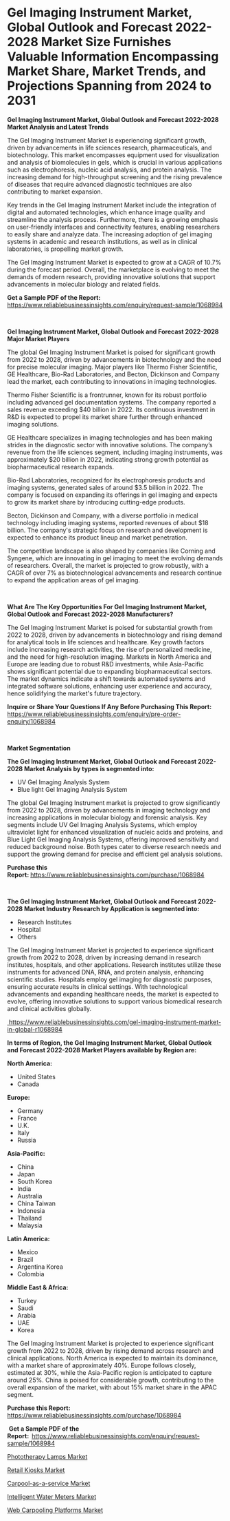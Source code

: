 <p><h1>Gel Imaging Instrument Market, Global Outlook and Forecast 2022-2028 Market Size Furnishes Valuable Information Encompassing Market Share, Market Trends, and Projections Spanning from 2024 to 2031</h1></p><p><strong>Gel Imaging Instrument Market, Global Outlook and Forecast 2022-2028 Market Analysis and Latest Trends</strong></p>
<p><p>The Gel Imaging Instrument Market is experiencing significant growth, driven by advancements in life sciences research, pharmaceuticals, and biotechnology. This market encompasses equipment used for visualization and analysis of biomolecules in gels, which is crucial in various applications such as electrophoresis, nucleic acid analysis, and protein analysis. The increasing demand for high-throughput screening and the rising prevalence of diseases that require advanced diagnostic techniques are also contributing to market expansion.</p><p>Key trends in the Gel Imaging Instrument Market include the integration of digital and automated technologies, which enhance image quality and streamline the analysis process. Furthermore, there is a growing emphasis on user-friendly interfaces and connectivity features, enabling researchers to easily share and analyze data. The increasing adoption of gel imaging systems in academic and research institutions, as well as in clinical laboratories, is propelling market growth.</p><p>The Gel Imaging Instrument Market is expected to grow at a CAGR of 10.7% during the forecast period. Overall, the marketplace is evolving to meet the demands of modern research, providing innovative solutions that support advancements in molecular biology and related fields.</p></p>
<p><strong>Get a Sample PDF of the Report:&nbsp;</strong> <a href="https://www.reliablebusinessinsights.com/enquiry/request-sample/1068984?utm_campaign=39&utm_medium=2&utm_source=Github&utm_content=ia&utm_term=04122024&utm_id=gel-imaging-instrument-market-global-outlook-and-forecast-2022-2028">https://www.reliablebusinessinsights.com/enquiry/request-sample/1068984</a></p>
<p>&nbsp;</p>
<p><strong>Gel Imaging Instrument Market, Global Outlook and Forecast 2022-2028 Major Market Players</strong></p>
<p><p>The global Gel Imaging Instrument Market is poised for significant growth from 2022 to 2028, driven by advancements in biotechnology and the need for precise molecular imaging. Major players like Thermo Fisher Scientific, GE Healthcare, Bio-Rad Laboratories, and Becton, Dickinson and Company lead the market, each contributing to innovations in imaging technologies.</p><p>Thermo Fisher Scientific is a frontrunner, known for its robust portfolio including advanced gel documentation systems. The company reported a sales revenue exceeding $40 billion in 2022. Its continuous investment in R&D is expected to propel its market share further through enhanced imaging solutions.</p><p>GE Healthcare specializes in imaging technologies and has been making strides in the diagnostic sector with innovative solutions. The company’s revenue from the life sciences segment, including imaging instruments, was approximately $20 billion in 2022, indicating strong growth potential as biopharmaceutical research expands.</p><p>Bio-Rad Laboratories, recognized for its electrophoresis products and imaging systems, generated sales of around $3.5 billion in 2022. The company is focused on expanding its offerings in gel imaging and expects to grow its market share by introducing cutting-edge products.</p><p>Becton, Dickinson and Company, with a diverse portfolio in medical technology including imaging systems, reported revenues of about $18 billion. The company's strategic focus on research and development is expected to enhance its product lineup and market penetration.</p><p>The competitive landscape is also shaped by companies like Corning and Syngene, which are innovating in gel imaging to meet the evolving demands of researchers. Overall, the market is projected to grow robustly, with a CAGR of over 7% as biotechnological advancements and research continue to expand the application areas of gel imaging.</p></p>
<p>&nbsp;</p>
<p><strong>What Are The Key Opportunities For Gel Imaging Instrument Market, Global Outlook and Forecast 2022-2028 Manufacturers?</strong></p>
<p><p>The Gel Imaging Instrument Market is poised for substantial growth from 2022 to 2028, driven by advancements in biotechnology and rising demand for analytical tools in life sciences and healthcare. Key growth factors include increasing research activities, the rise of personalized medicine, and the need for high-resolution imaging. Markets in North America and Europe are leading due to robust R&D investments, while Asia-Pacific shows significant potential due to expanding biopharmaceutical sectors. The market dynamics indicate a shift towards automated systems and integrated software solutions, enhancing user experience and accuracy, hence solidifying the market's future trajectory.</p></p>
<p><strong>Inquire or Share Your Questions If Any Before Purchasing This Report:</strong> <a href="https://www.reliablebusinessinsights.com/enquiry/pre-order-enquiry/1068984?utm_campaign=39&utm_medium=2&utm_source=Github&utm_content=ia&utm_term=04122024&utm_id=gel-imaging-instrument-market-global-outlook-and-forecast-2022-2028">https://www.reliablebusinessinsights.com/enquiry/pre-order-enquiry/1068984</a></p>
<p>&nbsp;</p>
<p><strong>Market Segmentation</strong></p>
<p><strong>The Gel Imaging Instrument Market, Global Outlook and Forecast 2022-2028 Market Analysis by types is segmented into:</strong></p>
<p><ul><li>UV Gel Imaging Analysis System</li><li>Blue light Gel Imaging Analysis System</li></ul></p>
<p><p>The global Gel Imaging Instrument market is projected to grow significantly from 2022 to 2028, driven by advancements in imaging technology and increasing applications in molecular biology and forensic analysis. Key segments include UV Gel Imaging Analysis Systems, which employ ultraviolet light for enhanced visualization of nucleic acids and proteins, and Blue Light Gel Imaging Analysis Systems, offering improved sensitivity and reduced background noise. Both types cater to diverse research needs and support the growing demand for precise and efficient gel analysis solutions.</p></p>
<p><strong>Purchase this Report:&nbsp;</strong><a href="https://www.reliablebusinessinsights.com/purchase/1068984?utm_campaign=39&utm_medium=2&utm_source=Github&utm_content=ia&utm_term=04122024&utm_id=gel-imaging-instrument-market-global-outlook-and-forecast-2022-2028">https://www.reliablebusinessinsights.com/purchase/1068984</a></p>
<p>&nbsp;</p>
<p><strong>The Gel Imaging Instrument Market, Global Outlook and Forecast 2022-2028 Market Industry Research by Application is segmented into:</strong></p>
<p><ul><li>Research Institutes</li><li>Hospital</li><li>Others</li></ul></p>
<p><p>The Gel Imaging Instrument Market is projected to experience significant growth from 2022 to 2028, driven by increasing demand in research institutes, hospitals, and other applications. Research institutes utilize these instruments for advanced DNA, RNA, and protein analysis, enhancing scientific studies. Hospitals employ gel imaging for diagnostic purposes, ensuring accurate results in clinical settings. With technological advancements and expanding healthcare needs, the market is expected to evolve, offering innovative solutions to support various biomedical research and clinical activities globally.</p></p>
<p><a href="https://www.reliablebusinessinsights.com/gel-imaging-instrument-market-in-global-r1068984?utm_campaign=39&utm_medium=2&utm_source=Github&utm_content=ia&utm_term=04122024&utm_id=gel-imaging-instrument-market-global-outlook-and-forecast-2022-2028">&nbsp;https://www.reliablebusinessinsights.com/gel-imaging-instrument-market-in-global-r1068984</a></p>
<p><strong>In terms of Region, the Gel Imaging Instrument Market, Global Outlook and Forecast 2022-2028 Market Players available by Region are:</strong></p>
<p>
    <p> <strong> North America: </strong>
        <ul>
            <li>United States</li>
            <li>Canada</li>
        </ul>
        </p> 
    <p> <strong> Europe: </strong>
        <ul>
            <li>Germany</li>
            <li>France</li>
            <li>U.K.</li>
            <li>Italy</li>
            <li>Russia</li>
        </ul>
        </p> 
    <p> <strong> Asia-Pacific: </strong>
        <ul>
            <li>China</li>
            <li>Japan</li>
            <li>South Korea</li>
            <li>India</li>
            <li>Australia</li>
            <li>China Taiwan</li>
            <li>Indonesia</li>
            <li>Thailand</li>
            <li>Malaysia</li>
        </ul>
        </p> 
    <p> <strong> Latin America: </strong>
        <ul>
            <li>Mexico</li>
            <li>Brazil</li>
            <li>Argentina Korea</li>
            <li>Colombia</li>
        </ul>
        </p> 
    <p> <strong> Middle East & Africa: </strong>
        <ul>
            <li>Turkey</li>
            <li>Saudi</li>
            <li>Arabia</li>
            <li>UAE</li>
            <li>Korea</li>
        </ul>
    </p>
    </p>
<p><p>The Gel Imaging Instrument Market is projected to experience significant growth from 2022 to 2028, driven by rising demand across research and clinical applications. North America is expected to maintain its dominance, with a market share of approximately 40%. Europe follows closely, estimated at 30%, while the Asia-Pacific region is anticipated to capture around 25%. China is poised for considerable growth, contributing to the overall expansion of the market, with about 15% market share in the APAC segment.</p></p>
<p><strong>Purchase this Report: </strong><a href="https://www.reliablebusinessinsights.com/purchase/1068984?utm_campaign=39&utm_medium=2&utm_source=Github&utm_content=ia&utm_term=04122024&utm_id=gel-imaging-instrument-market-global-outlook-and-forecast-2022-2028">https://www.reliablebusinessinsights.com/purchase/1068984</a></p>
<p>&nbsp;<strong>Get a Sample PDF of the Report:&nbsp;&nbsp;</strong><a href="https://www.reliablebusinessinsights.com/enquiry/request-sample/1068984?utm_campaign=39&utm_medium=2&utm_source=Github&utm_content=ia&utm_term=04122024&utm_id=gel-imaging-instrument-market-global-outlook-and-forecast-2022-2028">https://www.reliablebusinessinsights.com/enquiry/request-sample/1068984</a></p>
<p><strong></strong></p>
<p><p><a href="https://www.linkedin.com/pulse/insightful-phototherapy-lamps-market-report-2024-2031-development-6ptne?utm_campaign=39&utm_medium=2&utm_source=Github&utm_content=ia&utm_term=04122024&utm_id=gel-imaging-instrument-market-global-outlook-and-forecast-2022-2028">Phototherapy Lamps Market</a></p><p><a href="https://www.linkedin.com/pulse/retail-kiosks-market-study-report-includinginformation-5ydae?utm_campaign=39&utm_medium=2&utm_source=Github&utm_content=ia&utm_term=04122024&utm_id=gel-imaging-instrument-market-global-outlook-and-forecast-2022-2028">Retail Kiosks Market</a></p><p><a href="https://issuu.com/reportprime-2/docs/carpool-as-a-service-market-size-2030.pptx?utm_campaign=39&utm_medium=2&utm_source=Github&utm_content=ia&utm_term=04122024&utm_id=gel-imaging-instrument-market-global-outlook-and-forecast-2022-2028">Carpool-as-a-service Market</a></p><p><a href="https://www.linkedin.com/pulse/growing-intelligent-water-meters-market-size-forecast-predicted-aueae?utm_campaign=39&utm_medium=2&utm_source=Github&utm_content=ia&utm_term=04122024&utm_id=gel-imaging-instrument-market-global-outlook-and-forecast-2022-2028">Intelligent Water Meters Market</a></p><p><a href="https://issuu.com/reportprime-2/docs/web-carpooling-platforms-market-size-2030.pptx?utm_campaign=39&utm_medium=2&utm_source=Github&utm_content=ia&utm_term=04122024&utm_id=gel-imaging-instrument-market-global-outlook-and-forecast-2022-2028">Web Carpooling Platforms Market</a></p></p>